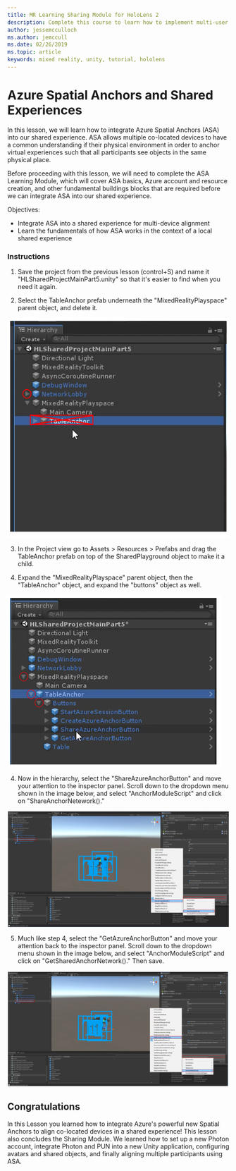 ```yaml
---
title: MR Learning Sharing Module for HoloLens 2
description: Complete this course to learn how to implement multi-user shared experiences within a HoloLens 2 application.
author: jessemcculloch
ms.author: jemccull
ms.date: 02/26/2019
ms.topic: article
keywords: mixed reality, unity, tutorial, hololens
---
```


# Azure Spatial Anchors and Shared Experiences

In this lesson, we will learn how to integrate Azure Spatial Anchors (ASA) into our shared experience. ASA allows multiple co-located devices to have a common understanding if their physical environment in order to anchor virtual experiences such that all participants see objects in the same physical place.

Before proceeding with this lesson, we will need to complete the ASA Learning Module, which will cover ASA basics, Azure account and resource creation, and other fundamental buildings blocks that are required before we can integrate ASA into our shared experience.

Objectives:

- Integrate ASA into a shared experience for multi-device alignment
- Learn the fundamentals of how ASA works in the context of a local shared experience

### Instructions

1. Save the project from the previous lesson (control+S) and name it "HLSharedProjectMainPart5.unity" so that it's easier to find when you need it again.

2. Select the TableAnchor prefab underneath  the "MixedRealityPlayspace" parent object, and delete it.

![Module3Chapter5tep2im](images/module3chapter5step2im.PNG)

3. In the Project view go to Assets > Resources > Prefabs and drag the TableAnchor prefab on top of the SharedPlayground object to make it a child.

4. Expand the "MixedRealityPlayspace" parent object, then the "TableAnchor" object, and expand the "buttons" object as well. 

![Module3hapter5step5im](images/module3chapter5step5im.PNG)

4. Now in the hierarchy, select the "ShareAzureAnchorButton" and move your attention to the inspector panel. Scroll down to the dropdown menu shown in the image below, and select "AnchorModuleScript" and click on "ShareAnchorNetework()."

![Module3hapter5step6im](images/module3chapter5step6im.PNG)

5. Much like step 4, select the "GetAzureAnchorButton" and move your attention back to the inspector panel. Scroll down to the dropdown menu shown in the image below, and select "AnchorModuleScript" and click on "GetSharedAnchorNetwork()." Then save.

![Module3hapter5step7im](images/module3chapter5step7im.PNG)

## Congratulations

In this Lesson you learned how to integrate Azure's powerful new Spatial Anchors to align co-located devices in a shared experience! This lesson also concludes the Sharing Module. We learned how to set up a new Photon account, integrate Photon and PUN into a new Unity application, configuring avatars and shared objects, and finally aligning multiple participants using ASA. 

